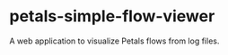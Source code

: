 petals-simple-flow-viewer
=========================

A web application to visualize Petals flows from log files.